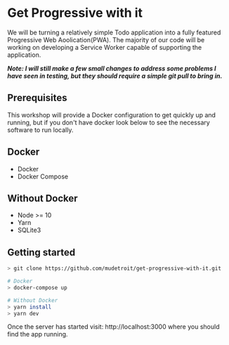 # Get Progressive with it

We will be turning a relatively simple Todo application into a fully featured Progressive Web
Aoolication(PWA). The majority of our code will be working on developing a Service Worker capable of
supporting the application.

**_Note: I will still make a few small changes to address some problems I have seen in testing, but they should require a simple git pull to bring in._**

## Prerequisites

This workshop will provide a Docker configuration to get quickly up and running, but if you don't
have docker look below to see the necessary software to run locally.

## Docker

- Docker
- Docker Compose

## Without Docker

- Node >= 10
- Yarn
- SQLite3

## Getting started

```bash
> git clone https://github.com/mudetroit/get-progressive-with-it.git

# Docker
> docker-compose up

# Without Docker
> yarn install
> yarn dev
```

Once the server has started visit: http://localhost:3000 where you should find the app running.
